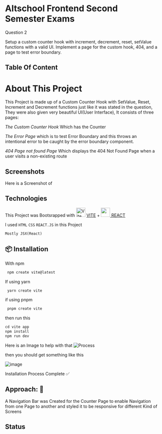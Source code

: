 # Altschool Frontend Second Semester Exams

Question 2 

Setup a custom counter hook with increment, decrement, reset, setValue functions with a valid UI. Implement a page for the custom hook, 404, and a page to test error boundary.
## Table Of Content

# About This Project
This Project is made up of a Custom Counter Hook with SetValue, Reset, Increment and Decrement functions just like it was stated in the question, They were also given very beautiful UI(User Interface), It consists of three pages:

*The Custom Counter Hook* Which has the Counter

*The Error Page* which is to test Error Boundary and this throws an intentional error to be caught by the error boundary component.

*404 Page not found Page* Which displays the 404 Not Found Page when a user visits a non-existing route

## Screenshots

Here is a Screenshot of 

## Technologies
This Project was Bootsrapped with <img width="30px" height="30px" alt="Vite Logo" src="https://upload.wikimedia.org/wikipedia/commons/thumb/f/f1/Vitejs-logo.svg/1039px-Vitejs-logo.svg.png"/> <a href ="https://vitejs.dev/guide/">VITE</a> + <img width="30px" height="30px" src="https://upload.wikimedia.org/wikipedia/commons/thumb/a/a7/React-icon.svg/1150px-React-icon.svg.png"><a href="https://react.dev/"> REACT</a>  

I used `HTML` `CSS` `REACT.JS` in this Project

`Mostly JSX(React)`

## 📦 Installation

With npm
```ts
 npm create vite@latest
```
If using yarn
```ts
 yarn create vite
```
if using pnpm
```ts
 pnpm create vite
```
then run this
```ts
cd vite app
npm install
npm run dev
```
Here is an Image to help with that
<img src="https://scrimba.com/articles/content/images/size/w1000/2022/08/Create-a-new-React-app-with-Vite-8-2.png" alt= "Process"/>

then you should get something like this

![image](https://github.com/Richard-Mro/React-Counter-Project/assets/104454092/06b60989-c331-4a4e-877c-cd5f8b4124e5)

Installation Process Complete ✅

## Approach: 🚶

A Navigation Bar was Created for the Counter Page to enable Navigation from one Page to another and styled it to be responsive for different Kind of Screens

## Status



